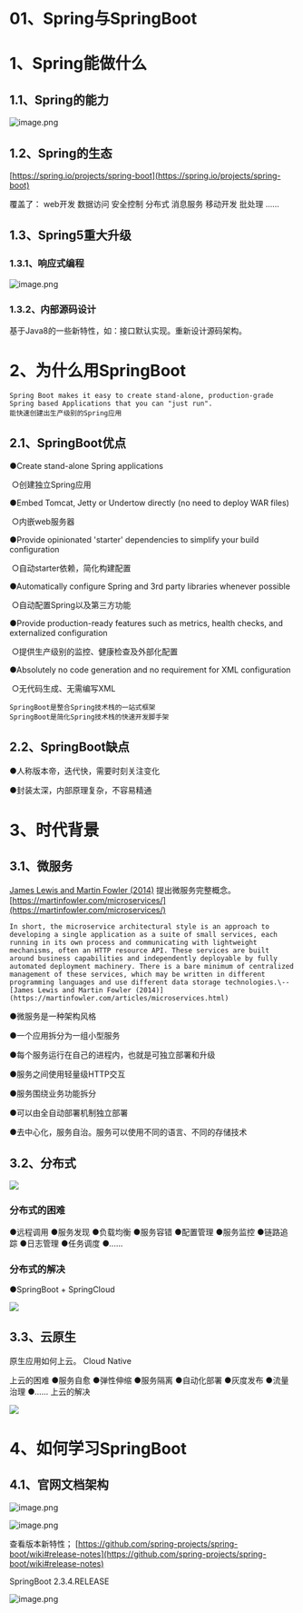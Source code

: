 
# 01、Spring与SpringBoot

# 1、Spring能做什么  

## 1.1、Spring的能力  

![image.png](/Users/jiusonghuang/pic-md/202201200921523.png)

## 1.2、Spring的生态  

[https://spring.io/projects/spring-boot](https://spring.io/projects/spring-boot)  

覆盖了： 
web开发 
数据访问 
安全控制 
分布式 
消息服务 
移动开发 
批处理 
......  

## 1.3、Spring5重大升级  

### 1.3.1、响应式编程  

![image.png](/Users/jiusonghuang/pic-md/202201200922784.png)

### 1.3.2、内部源码设计  

基于Java8的一些新特性，如：接口默认实现。重新设计源码架构。  

# 2、为什么用SpringBoot  

```
Spring Boot makes it easy to create stand-alone, production-grade Spring based Applications that you can "just run". 
能快速创建出生产级别的Spring应用  
```

## 2.1、SpringBoot优点

●Create stand-alone Spring applications  

​		○创建独立Spring应用  

●Embed Tomcat, Jetty or Undertow directly (no need to deploy WAR files)  

​		○内嵌web服务器  

●Provide opinionated 'starter' dependencies to simplify your build configuration  

​		○自动starter依赖，简化构建配置  

●Automatically configure Spring and 3rd party libraries whenever possible  

​		○自动配置Spring以及第三方功能  

●Provide production-ready features such as metrics, health checks, and externalized configuration  

​		○提供生产级别的监控、健康检查及外部化配置  

●Absolutely no code generation and no requirement for XML configuration  

​		○无代码生成、无需编写XML  

```
SpringBoot是整合Spring技术栈的一站式框架  
SpringBoot是简化Spring技术栈的快速开发脚手架  
```

## 2.2、SpringBoot缺点  

●人称版本帝，迭代快，需要时刻关注变化  

●封装太深，内部原理复杂，不容易精通  

# 3、时代背景  

## 3.1、微服务  

[James Lewis and Martin Fowler (2014)](https://martinfowler.com/articles/microservices.html) 提出微服务完整概念。[https://martinfowler.com/microservices/](https://martinfowler.com/microservices/)  

```
In short, the microservice architectural style is an approach to developing a single application as a suite of small services, each running in its own process and communicating with lightweight mechanisms, often an HTTP resource API. These services are built around business capabilities and independently deployable by fully automated deployment machinery. There is a bare minimum of centralized management of these services, which may be written in different programming languages and use different data storage technologies.\-- [James Lewis and Martin Fowler (2014)](https://martinfowler.com/articles/microservices.html) 
```

●微服务是一种架构风格  

●一个应用拆分为一组小型服务  

●每个服务运行在自己的进程内，也就是可独立部署和升级  

●服务之间使用轻量级HTTP交互  

●服务围绕业务功能拆分  

●可以由全自动部署机制独立部署  

●去中心化，服务自治。服务可以使用不同的语言、不同的存储技术  

## 3.2、分布式  

![](/Users/jiusonghuang/pic-md/202201200923446.png)

### **分布式的困难**  

●远程调用 
●服务发现 
●负载均衡 
●服务容错 
●配置管理 
●服务监控 
●链路追踪 
●日志管理 
●任务调度 
●......  

### **分布式的解决**  

●SpringBoot + SpringCloud  


![](/Users/jiusonghuang/pic-md/202201200924132.png)

## 3.3、云原生  

原生应用如何上云。 Cloud Native  

上云的困难 
●服务自愈 
●弹性伸缩 
●服务隔离 
●自动化部署 
●灰度发布 
●流量治理 
●...... 
上云的解决  

![](/Users/jiusonghuang/pic-md/202201200924676.png)

  

# 4、如何学习SpringBoot  

## 4.1、官网文档架构  

![image.png](/Users/jiusonghuang/pic-md/202201200924972.png)

 

![image.png](/Users/jiusonghuang/pic-md/202201200925270.png)

查看版本新特性； 
[https://github.com/spring-projects/spring-boot/wiki#release-notes](https://github.com/spring-projects/spring-boot/wiki#release-notes)  

SpringBoot 2.3.4.RELEASE

![image.png](/Users/jiusonghuang/pic-md/202201200925220.png)





  

